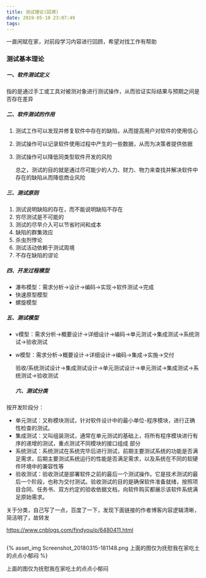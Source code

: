 ```yaml
---
title: 测试理论(回溯)
date: 2019-05-10 23:07:49
tags:
---
```


<p>一直闲赋在家，对前段学习内容进行回顾，希望对找工作有帮助</p>
<h3 id="测试基本理论"><a href="#测试基本理论" class="headerlink" title="测试基本理论"></a>测试基本理论</h3><h5 id="一、软件测试定义"><a href="#一、软件测试定义" class="headerlink" title="一、软件测试定义"></a>一、软件测试定义</h5><p>指的是通过手工或工具对被测对象进行测试操作，从而验证实际结果与预期之间是否存在差异</p>
<h5 id="二、软件测试的作用"><a href="#二、软件测试的作用" class="headerlink" title="二、软件测试的作用"></a>二、软件测试的作用</h5><ol>
<li><p>测试工作可以发现并修复软件中存在的缺陷，从而提高用户对软件的使用信心</p>
</li>
<li><p>测试操作可以记录软件使用过程中产生的一些数据，从而为决策者提供依据</p>
</li>
<li><p>测试操作可以降低同类型软件开发的风险</p>
<p>总之，测试的目的就是通过尽可能少的人力、财力、物力来查找并解决软件中存在的缺陷从而降低商业风险</p>
</li>
</ol>
<h5 id="三、测试原则"><a href="#三、测试原则" class="headerlink" title="三、测试原则"></a>三、测试原则</h5><ol>
<li>测试说明缺陷的存在，而不能说明缺陷不存在</li>
<li>穷尽测试是不可能的</li>
<li>测试的尽早介入可以节省时间和成本</li>
<li>缺陷的群集效应</li>
<li>杀虫剂悖论</li>
<li>测试活动依赖于测试周境</li>
<li>不存在缺陷的谬论</li>
</ol>
<h5 id="四、开发过程模型"><a href="#四、开发过程模型" class="headerlink" title="四、开发过程模型"></a>四、开发过程模型</h5><ul>
<li>瀑布模型：需求分析-&gt;设计-&gt;编码-&gt;实现-&gt;软件测试-&gt;完成</li>
<li>快速原型模型</li>
<li>螺旋模型</li>
</ul>
<h5 id="五、测试模型"><a href="#五、测试模型" class="headerlink" title="五、测试模型"></a>五、测试模型</h5><ul>
<li><p>v模型：需求分析-&gt;概要设计-&gt;详细设计-&gt;编码-&gt;单元测试-&gt;集成测试-&gt;系统测试-&gt;验收测试</p>
</li>
<li><p>w模型：需求分析-&gt;概要设计-&gt;详细设计-&gt;编码-&gt;集成-&gt;实施-&gt;交付</p>
<p>               验收/系统测试设计-&gt;集成测试设计-&gt;单元测试设计-&gt;单元测试-&gt;集成测试-&gt;系统测试-&gt;验收测试</p>
<h5 id="六、测试分类"><a href="#六、测试分类" class="headerlink" title="六、测试分类"></a>六、测试分类</h5></li>
</ul>
<p>按开发阶段分：</p>
<ul>
<li>单元测试：又称模块测试，针对软件设计中的最小单位-程序模块，进行正确性检查的测试。</li>
<li>集成测试：又叫组装测试，通常在单元测试的基础上，将所有程序模块进行有序的递增的测试，重点测试不同模块的接口组成 部分</li>
<li>系统测试：系统测试在系统完毕后进行测试，前期主要测试系统的功能是否满足需求，后期主要测试系统运行的性能是否满足需求，以及系统在不同的软硬件环境中的兼容性等</li>
<li>验收测试：验收测试是部署软件之前的最后一个测试操作。它是技术测试的最后一个阶段，也称为交付测试。验收测试的目的是确保软件准备就绪，按照项目合同、任务书、双方约定的验收依据文档，向软件购买都展示该软件系统满足原始需求。</li>
</ul>
<p>     </p>
<p>关于分类，自己写了一点，百度了一下，发现下面链接的作者博客内容逻辑清晰，简洁明了，故转发</p>
<p><a href="https://www.cnblogs.com/findyou/p/6480411.html" target="_blank" rel="noopener">https://www.cnblogs.com/findyou/p/6480411.html</a></p>
<p><img src="E:\hexo\source\_posts\测试理论\Screenshot_20180315-181148.png" alt=""></p>
{% asset_img Screenshot_20180315-181148.png 上面的图仅为抚慰我在家吃土的点点小郁闷 %}

<p>上面的图仅为抚慰我在家吃土的点点小郁闷</p>
